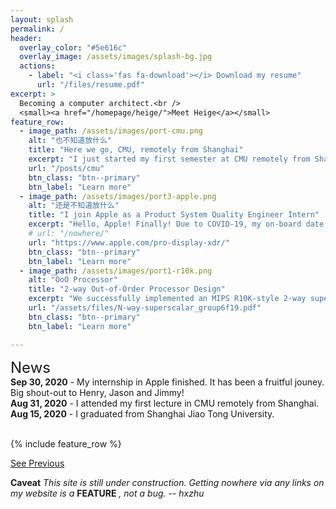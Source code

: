 ```yaml
---
layout: splash
permalink: /
header:
  overlay_color: "#5e616c"
  overlay_image: /assets/images/splash-bg.jpg
  actions:
    - label: "<i class='fas fa-download'></i> Download my resume"
      url: "/files/resume.pdf"
excerpt: >
  Becoming a computer architect.<br />
  <small><a href="/homepage/heige/">Meet Heige</a></small>
feature_row:
  - image_path: /assets/images/port-cmu.png
    alt: "也不知道放什么"
    title: "Here we go, CMU, remotely from Shanghai"
    excerpt: "I just started my first semester at CMU remotely from Shanghai. It's quite a challange to do everything remotely. But check out my experience and thoughts."
    url: "/posts/cmu"
    btn_class: "btn--primary"
    btn_label: "Learn more" 
  - image_path: /assets/images/port3-apple.png
    alt: "还是不知道放什么"
    title: "I join Apple as a Product System Quality Engineer Intern"
    excerpt: "Hello, Apple! Finally! Due to COVID-19, my on-board date was delayed for one month. But I got a chance to work on a product that will be delivered to our users."
    # url: "/nowhere/"
    url: "https://www.apple.com/pro-display-xdr/"
    btn_class: "btn--primary"
    btn_label: "Learn more"    
  - image_path: /assets/images/port1-r10k.png
    alt: "OoO Processor"
    title: "2-way Out-of-Order Processor Design"
    excerpt: "We successfully implemented an MIPS R10K-style 2-way superscalar out-of-order processor with a ​clock period of 10.5 ns and an average ​CPI of 1.76​"
    url: "/assets/files/N-way-superscalar_group6f19.pdf"
    btn_class: "btn--primary"
    btn_label: "Learn more" 

---
```

<font size=5>News</font><br>
**Sep 30, 2020** - My internship in Apple finished. It has been a fruitful jouney. Big shout-out to Henry, Jason and Jimmy! <br>
**Aug 31, 2020** - I attended my first lecture in CMU remotely from Shanghai.<br>
**Aug 15, 2020** - I graduated from Shanghai Jiao Tong University.<br>
<br/>

{% include feature_row %}

[See Previous](/homepage/home_archive)

**Caveat**
*This site is still under construction. Getting nowhere via any links on my website is a* **FEATURE**  *, not a bug.* 
*-- hxzhu*